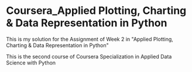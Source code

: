 # Coursera_Applied Plotting, Charting & Data Representation in Python

This is my solution for the Assignment of Week 2 in "Applied Plotting, Charting & Data Representation in Python"

This is the second course of Coursera Specialization in Applied Data Science with Python

